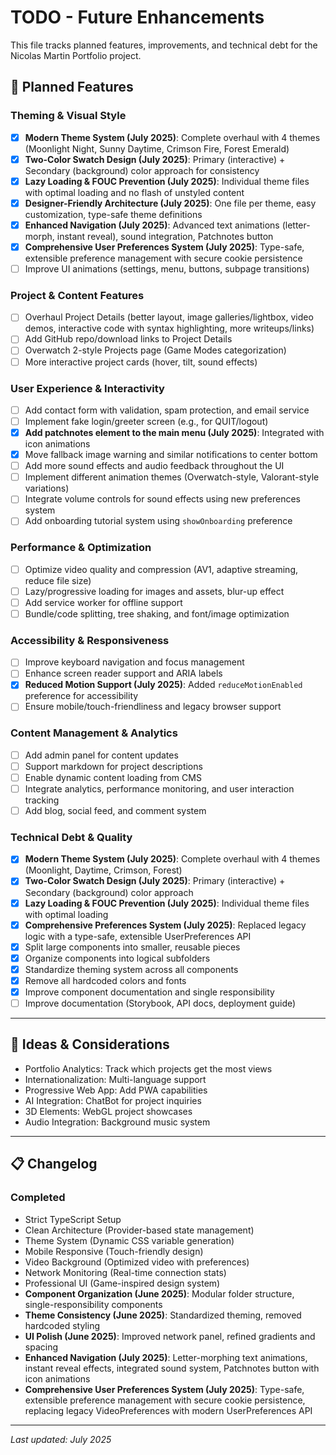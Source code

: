 # TODO - Future Enhancements

This file tracks planned features, improvements, and technical debt for the Nicolas Martin Portfolio project.

## 🚀 Planned Features

### Theming & Visual Style

- [x] **Modern Theme System (July 2025)**: Complete overhaul with 4 themes (Moonlight Night, Sunny Daytime, Crimson Fire, Forest Emerald)
- [x] **Two-Color Swatch Design (July 2025)**: Primary (interactive) + Secondary (background) color approach for consistency
- [x] **Lazy Loading & FOUC Prevention (July 2025)**: Individual theme files with optimal loading and no flash of unstyled content
- [x] **Designer-Friendly Architecture (July 2025)**: One file per theme, easy customization, type-safe theme definitions
- [x] **Enhanced Navigation (July 2025)**: Advanced text animations (letter-morph, instant reveal), sound integration, Patchnotes button
- [x] **Comprehensive User Preferences System (July 2025)**: Type-safe, extensible preference management with secure cookie persistence
- [ ] Improve UI animations (settings, menu, buttons, subpage transitions)

### Project & Content Features

- [ ] Overhaul Project Details (better layout, image galleries/lightbox, video demos, interactive code with syntax highlighting, more writeups/links)
- [ ] Add GitHub repo/download links to Project Details
- [ ] Overwatch 2-style Projects page (Game Modes categorization)
- [ ] More interactive project cards (hover, tilt, sound effects)

### User Experience & Interactivity

- [ ] Add contact form with validation, spam protection, and email service
- [ ] Implement fake login/greeter screen (e.g., for QUIT/logout)
- [x] **Add patchnotes element to the main menu (July 2025)**: Integrated with icon animations
- [x] Move fallback image warning and similar notifications to center bottom
- [ ] Add more sound effects and audio feedback throughout the UI
- [ ] Implement different animation themes (Overwatch-style, Valorant-style variations)
- [ ] Integrate volume controls for sound effects using new preferences system
- [ ] Add onboarding tutorial system using `showOnboarding` preference

### Performance & Optimization

- [ ] Optimize video quality and compression (AV1, adaptive streaming, reduce file size)
- [ ] Lazy/progressive loading for images and assets, blur-up effect
- [ ] Add service worker for offline support
- [ ] Bundle/code splitting, tree shaking, and font/image optimization

### Accessibility & Responsiveness

- [ ] Improve keyboard navigation and focus management
- [ ] Enhance screen reader support and ARIA labels
- [x] **Reduced Motion Support (July 2025)**: Added `reduceMotionEnabled` preference for accessibility
- [ ] Ensure mobile/touch-friendliness and legacy browser support

### Content Management & Analytics

- [ ] Add admin panel for content updates
- [ ] Support markdown for project descriptions
- [ ] Enable dynamic content loading from CMS
- [ ] Integrate analytics, performance monitoring, and user interaction tracking
- [ ] Add blog, social feed, and comment system

### Technical Debt & Quality

- [x] **Modern Theme System (July 2025)**: Complete overhaul with 4 themes (Moonlight, Daytime, Crimson, Forest)
- [x] **Two-Color Swatch Design (July 2025)**: Primary (interactive) + Secondary (background) color approach
- [x] **Lazy Loading & FOUC Prevention (July 2025)**: Individual theme files with optimal loading
- [x] **Comprehensive Preferences System (July 2025)**: Replaced legacy logic with a type-safe, extensible UserPreferences API
- [x] Split large components into smaller, reusable pieces
- [x] Organize components into logical subfolders
- [x] Standardize theming system across all components
- [x] Remove all hardcoded colors and fonts
- [x] Improve component documentation and single responsibility
- [ ] Improve documentation (Storybook, API docs, deployment guide)

---

## 📝 Ideas & Considerations

- Portfolio Analytics: Track which projects get the most views
- Internationalization: Multi-language support
- Progressive Web App: Add PWA capabilities
- AI Integration: ChatBot for project inquiries
- 3D Elements: WebGL project showcases
- Audio Integration: Background music system

---

## 📋 Changelog

### Completed

- Strict TypeScript Setup
- Clean Architecture (Provider-based state management)
- Theme System (Dynamic CSS variable generation)
- Mobile Responsive (Touch-friendly design)
- Video Background (Optimized video with preferences)
- Network Monitoring (Real-time connection stats)
- Professional UI (Game-inspired design system)
- **Component Organization (June 2025)**: Modular folder structure, single-responsibility components
- **Theme Consistency (June 2025)**: Standardized theming, removed hardcoded styling
- **UI Polish (June 2025)**: Improved network panel, refined gradients and spacing
- **Enhanced Navigation (July 2025)**: Letter-morphing text animations, instant reveal effects, integrated sound system, Patchnotes button with icon animations
- **Comprehensive User Preferences System (July 2025)**: Type-safe, extensible preference management with secure cookie persistence, replacing legacy VideoPreferences with modern UserPreferences API

---

_Last updated: July 2025_
